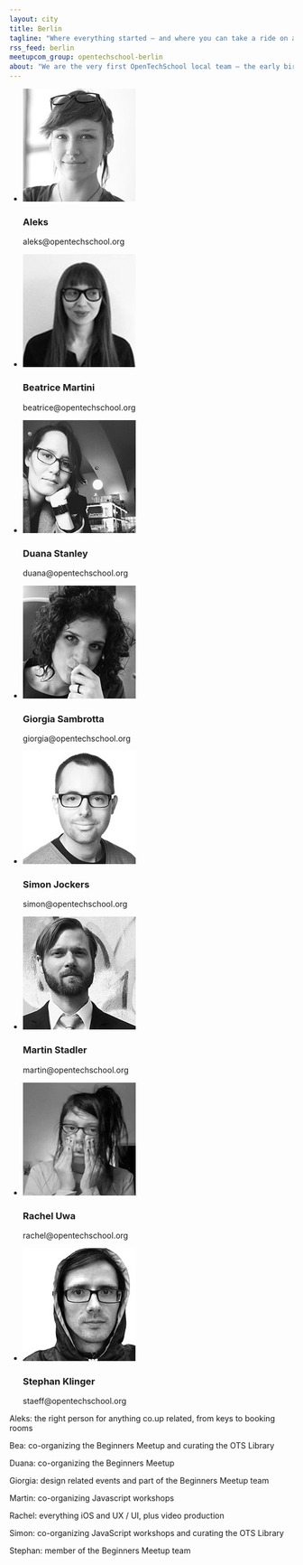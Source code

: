 ```yaml
---
layout: city
title: Berlin
tagline: "Where everything started – and where you can take a ride on a rotating TV tower"
rss_feed: berlin
meetupcom_group: opentechschool-berlin
about: "We are the very first OpenTechSchool local team – the early birds! The venue that supported us from the very beginning and where we're hosting our events is the fantastic co-working space co.up. This is also where we have our bi-weekly breakfast meeting – the best way to meet us and talk about new ideas and projects!"
---
```



<ul class="float_list float_list_4 team_list">

  <li class="member">
    <img src="/images/team/Aleks.jpg" alt="test" title="test">
    <h3>Aleks</h3>
    <p>aleks@opentechschool.org</p>
  </li>

  <li class="member">
    <img src="/images/team/Beatrice.jpg">
    <h3>Beatrice Martini</h3>
    <p>beatrice@opentechschool.org</p>
  </li>


  <li class="member">
    <img src="/images/team/Duana.jpg">
    <h3>Duana Stanley</h3>
    <p>duana@opentechschool.org</p>
  </li>


  <li class="member">
    <img src="/images/team/Giorgia.jpg">
    <h3>Giorgia Sambrotta</h3>
    <p>giorgia@opentechschool.org</p>
  </li>


  <li class="member">
    <img src="/images/team/Simon.jpg">
    <h3>Simon Jockers</h3>
    <p>simon@opentechschool.org</p>
  </li>



  <li class="member">
    <img src="/images/team/Martin.jpg">
    <h3>Martin Stadler</h3>
    <p>martin@opentechschool.org</p>
  </li>


  <li class="member">
    <img src="/images/team/Rachel.jpg">
    <h3>Rachel Uwa</h3>
    <p>rachel@opentechschool.org</p>
  </li>


  <li class="member">
    <img src="/images/team/Stephan.jpg">
    <h3>Stephan Klinger</h3>
    <p>staeff@opentechschool.org</p>
  </li>

</ul>


Aleks: the right person for anything co.up related, from keys to booking rooms

Bea: co-organizing the Beginners Meetup and curating the OTS Library

Duana: co-organizing the Beginners Meetup

Giorgia: design related events and part of the Beginners Meetup team

Martin: co-organizing Javascript workshops

Rachel: everything iOS and UX / UI, plus video production

Simon: co-organizing JavaScript workshops and curating the OTS Library

Stephan: member of the Beginners Meetup team
